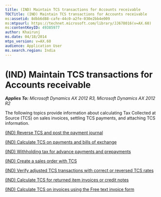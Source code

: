 ```yaml
---
title: (IND) Maintain TCS transactions for Accounts receivable
TOCTitle: (IND) Maintain TCS transactions for Accounts receivable
ms:assetid: 8dbb6d88-cafe-44c0-a2fe-030e2bb4e009
ms:mtpsurl: https://technet.microsoft.com/library/JJ678016(v=AX.60)
ms:contentKeyID: 49385977
author: Khairunj
ms.date: 04/18/2014
mtps_version: v=AX.60
audience: Application User
ms.search.region: India
---
```


# (IND) Maintain TCS transactions for Accounts receivable 


_**Applies To:** Microsoft Dynamics AX 2012 R3, Microsoft Dynamics AX 2012 R2_

The following topics provide information about calculating Tax Collected at Source (TCS) on sales invoices, settling TCS payments, and attaching TCS information.

[(IND) Reverse TCS and post the payment journal](ind-reverse-tcs-and-post-the-payment-journal.md)

[(IND) Calculate TCS on payments and bills of exchange](ind-calculate-tcs-on-payments-and-bills-of-exchange.md)

[(IND) Withholding tax for advance payments and prepayments](ind-withholding-tax-for-advance-payments-and-prepayments.md)

[(IND) Create a sales order with TCS](ind-create-a-sales-order-with-tcs.md)

[(IND) Verify adjusted TCS transactions with correct or reversed TCS rates](ind-verify-adjusted-tcs-transactions-with-correct-or-reversed-tcs-rates.md)

[(IND) Calculate TCS for returned item invoices or credit notes](ind-calculate-tcs-for-returned-item-invoices-or-credit-notes.md)

[(IND) Calculate TCS on invoices using the Free text invoice form](ind-calculate-tcs-on-invoices-using-the-free-text-invoice-form.md)

  


